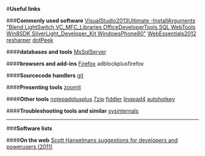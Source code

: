 

#**Useful links**

###**Commonly used software**
[VisualStudio2013Ultimate -InstallArguments "Blend LightSwitch VC_MFC_Libraries OfficeDeveloperTools SQL WebTools Win8SDK SilverLight_Developer_Kit WindowsPhone80"](www.msdn.com)
[WebEssentials2012](http://vswebessentials.com/)
[resharper](http://www.jetbrains.com/resharper/)
[dotPeek](http://www.jetbrains.com/decompiler/)

####**databases and tools**
[MsSqlServer](www.msdn.com)

####**browsers and add-ins**
[Firefox](http://www.mozilla.org/sv-SE/firefox/new/)
adblockplusfirefox

####**Sourcecode handlers**
[git](www.github.com)


####**Presenting tools**
[zoomit](http://technet.microsoft.com/en-us/sysinternals/bb897434.aspx)


####**Other tools**
[notepadplusplus](http://notepad-plus-plus.org/)
[7zip](http://www.7-zip.org/)
[fiddler](http://www.telerik.com/fiddler)
[linqpad4](http://www.linqpad.net/)
[autohotkey](http://www.autohotkey.com/)

####**Troubleshooting tools and similar**
[sysinternals](http://technet.microsoft.com/en-us/sysinternals/bb545021.aspx) 

---------------------------------------------------

###**Software lists**

####**On the web**
[Scott Hanselmans suggestions for developers and powerusers (2011)](http://www.hanselman.com/blog/ScottHanselmans2011UltimateDeveloperAndPowerUsersToolListForWindows.aspx)
